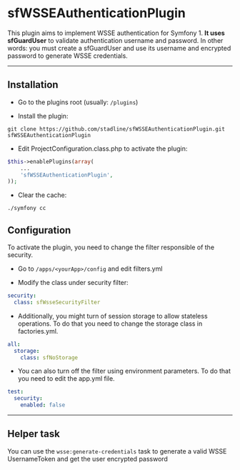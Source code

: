 sfWSSEAuthenticationPlugin
==========================

This plugin aims to implement WSSE authentication for Symfony 1. **It uses sfGuardUser** to validate authentication username and password. In other words: you must create a sfGuardUser and use its username and encrypted password to generate WSSE credentials.

----------------------------------------------------------------

Installation
------------

  * Go to the plugins root (usually: ```/plugins```)

  * Install the plugin:

  ```shell
  git clone https://github.com/stadline/sfWSSEAuthenticationPlugin.git sfWSSEAuthenticationPlugin
  ```
        

  * Edit ProjectConfiguration.class.php to activate the plugin:

  ```php
  $this->enablePlugins(array(
      ...
      'sfWSSEAuthenticationPlugin',
  ));
  ```

  * Clear the cache:

  ```shell
  ./symfony cc
  ```

Configuration
------------

To activate the plugin, you need to change the filter responsible of the security.

  * Go to ```/apps/<yourApp>/config``` and edit filters.yml
 
  * Modify the class under security filter:
  ```yaml
  security:
    class: sfWsseSecurityFilter
  ```

  * Additionally, you might turn of session storage to allow stateless operations. To do that you need to change the storage class in factories.yml.

  ```yaml
  all:
    storage:
      class: sfNoStorage
  ```

  * You can also turn off the filter using environment parameters. To do that you need to edit the app.yml file.

  ```yaml
  test:
    security:
      enabled: false
  ```

----------------------------------------------------------------

Helper task
------------

You can use the ```wsse:generate-credentials``` task to generate a valid WSSE UsernameToken and get the user encrypted password
